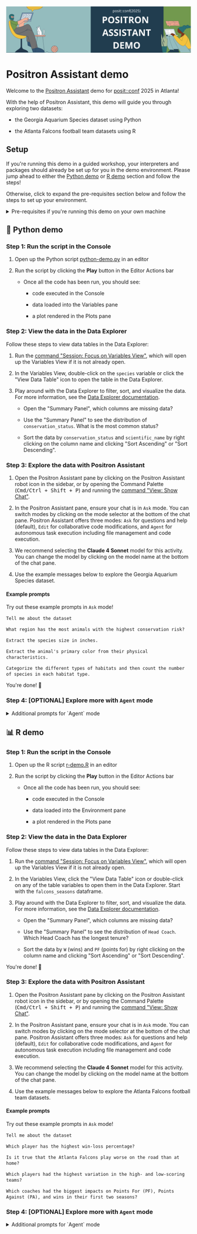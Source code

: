 ![](images/banner.png)

# Positron Assistant demo

Welcome to the [Positron Assistant](https://positron.posit.co/assistant) demo for [posit::conf](https://posit.co/conference/) 2025 in Atlanta!

With the help of Positron Assistant, this demo will guide you through exploring two datasets:

- the Georgia Aquarium Species dataset using Python

- the Atlanta Falcons football team datasets using R

## Setup

If you're running this demo in a guided workshop, your interpreters and packages should already be set up for you in the demo environment. Please jump ahead to either the [Python demo](#-python-demo) or [R demo](#-r-demo) section and follow the steps!

Otherwise, click to expand the pre-requisites section below and follow the steps to set up your environment.

<details>
<summary>Pre-requisites if you're running this demo on your own machine</summary>

### Pre-requisites

1. Install and open [Positron](https://positron.posit.co/download), ideally version 2025.09.0 or higher

1. Copy this repository's GitHub URL to your clipboard: [`https://github.com/posit-dev/posit-conf-2025-positron-assistant-demo.git`](https://github.com/posit-dev/posit-conf-2025-positron-assistant-demo.git)

1. Clone this repository and open the folder in Positron

    1. Run the [command "Workspaces: New Folder from Git..."](command:positron.workbench.action.newFolderFromGit) in the Command Palette
    
    1. Paste in the repository URL you copied

    1. Select a local directory to clone the repository into

    1. Click <kbd>OK</kbd>

1. Use the [Positron Assistant guide](https://positron.posit.co/assistant.html) to set up Positron Assistant with an Anthropic API key. For the best results with this activity, we recommend Anthropic's Claude 4 Sonnet model.

#### Python demo pre-requisites

1. Ensure you have a Python interpreter (3.9 through 3.13) installed on your machine

1. Create a virtual environment for this project

    1. Run the [command "Python: Create Environment..."](command:python.createEnvironment) in the Command Palette

    1. Select `Venv` as the environment type
    
    1. Pick a base interpreter (we recommend the latest version of Python)

    1. Select the `requirements.txt` file in the dropdown to install the required packages

    1. Click <kbd>OK</kbd>

    1. Wait for the environment to be created and packages to be installed

1. You're all set! Jump to the [Python demo](#-python-demo) section and follow the steps!

#### R demo pre-requisites

1. Ensure you have R (R 4.2 and higher) installed on your machine.

1. Install the required packages by running the following commands in the R Console:

    ```r
    install.packages("tidyverse")
    ```

1. You're all set! Jump to the [R demo](#-r-demo) section and follow the steps!

</details>

## 🐍 Python demo

### Step 1: Run the script in the Console

1. Open up the Python script [python-demo.py](./python-demo.py) in an editor

1. Run the script by clicking the **Play** button in the Editor Actions bar

   - Once all the code has been run, you should see:

        - code executed in the Console

        - data loaded into the Variables pane

        - a plot rendered in the Plots pane

### Step 2: View the data in the Data Explorer

Follow these steps to view data tables in the Data Explorer:

1. Run the [command "Session: Focus on Variables View"](command:positronVariables.focus), which will open up the Variables View if it is not already open.

1. In the Variables View, double-click on the `species` variable or click the "View Data Table" icon to open the table in the Data Explorer.

1. Play around with the Data Explorer to filter, sort, and visualize the data. For more information, see the [Data Explorer documentation](https://positron.posit.co/data-explorer.html).

    - Open the "Summary Panel", which columns are missing data?

    - Use the "Summary Panel" to see the distribution of `conservation_status`. What is the most common status?

    - Sort the data by `conservation_status` and `scientific_name` by right clicking on the column name and clicking "Sort Ascending" or "Sort Descending".


### Step 3: Explore the data with Positron Assistant

1. Open the Positron Assistant pane by clicking on the Positron Assistant robot icon in the sidebar, or by opening the Command Palette (<kbd>Cmd/Ctrl + Shift + P</kbd>) and running the [command "View: Show Chat"](command:workbench.panel.chat).

1. In the Positron Assistant pane, ensure your chat is in `Ask` mode. You can switch modes by clicking on the mode selector at the bottom of the chat pane. Positron Assistant offers three modes: `Ask` for questions and help (default), `Edit` for collaborative code modifications, and `Agent` for autonomous task execution including file management and code execution.

1. We recommend selecting the **Claude 4 Sonnet** model for this activity. You can change the model by clicking on the model name at the bottom of the chat pane.

1. Use the example messages below to explore the Georgia Aquarium Species dataset.

#### Example prompts

Try out these example prompts in `Ask` mode!

```
Tell me about the dataset
```

```
What region has the most animals with the highest conservation risk?
```

```
Extract the species size in inches.
```

```
Extract the animal's primary color from their physical characteristics.
```

```
Categorize the different types of habitats and then count the number of species in each habitat type.
```

You're done! 🎉

### Step 4: [OPTIONAL] Explore more with `Agent` mode

<details>
<summary>Additional prompts for `Agent` mode</summary>

`Agent` mode allows Positron Assistant to modify and run code in the Console, making it possible to perform more complex tasks.

#### Additional prompts for `Agent` mode

1. Start a new chat by clicking on the "+" icon at the top of the Positron Assistant sidebar chat.

1. Switch to `Agent` mode by clicking on the mode selector at the bottom of the chat pane and selecting `Agent`.

1. Ensure you have [python-demo.py](./python-demo.py) attached to the chat context. If it is not already attached:

    1. Open the file in the editor

    1. Drag the file tab to the sidebar chat; or in the Command Palette (<kbd>Cmd/Ctrl + Shift + P</kbd>), run the [command "Chat: Add File to Chat"](command:workbench.action.chat.attachFile).

1. Then, try these additional prompts:

    ```
    Update the script to change the colour scheme to oceanic colours.
    ```

    - Run the script to see the changes reflected in the plot. If you're satisfied with the changes, you can "Keep" the changes.

    ```
    Create a heatmap of the conservation risk by region.
    ```

    - Positron Assistant may prompt you to "Run Code" to better understand the data and execute code in the Console. Click "Run Code" to execute the code in the Console.

</details>

## 📊 R demo

### Step 1: Run the script in the Console

1. Open up the R script [r-demo.R](./r-demo.R) in an editor

1. Run the script by clicking the **Play** button in the Editor Actions bar

   - Once all the code has been run, you should see:

        - code executed in the Console

        - data loaded into the Environment pane

        - a plot rendered in the Plots pane

### Step 2: View the data in the Data Explorer

Follow these steps to view data tables in the Data Explorer:

1. Run the [command "Session: Focus on Variables View"](command:positronVariables.focus), which will open up the Variables View if it is not already open.

1. In the Variables View, click the "View Data Table" icon or double-click on any of the table variables to open them in the Data Explorer. Start with the `falcons_seasons` dataframe.

1. Play around with the Data Explorer to filter, sort, and visualize the data. For more information, see the [Data Explorer documentation](https://positron.posit.co/data-explorer.html).

    - Open the "Summary Panel", which columns are missing data?

    - Use the "Summary Panel" to see the distribution of `Head Coach`. Which Head Coach has the longest tenure?

    - Sort the data by `W` (wins) and `PF` (points for) by right clicking on the column name and clicking "Sort Ascending" or "Sort Descending".

You're done! 🎉

### Step 3: Explore the data with Positron Assistant

1. Open the Positron Assistant pane by clicking on the Positron Assistant robot icon in the sidebar, or by opening the Command Palette (<kbd>Cmd/Ctrl + Shift + P</kbd>) and running the [command "View: Show Chat"](command:workbench.panel.chat).

1. In the Positron Assistant pane, ensure your chat is in `Ask` mode. You can switch modes by clicking on the mode selector at the bottom of the chat pane. Positron Assistant offers three modes: `Ask` for questions and help (default), `Edit` for collaborative code modifications, and `Agent` for autonomous task execution including file management and code execution.

1. We recommend selecting the **Claude 4 Sonnet** model for this activity. You can change the model by clicking on the model name at the bottom of the chat pane.

1. Use the example messages below to explore the Atlanta Falcons football team datasets.

#### Example prompts

Try out these example prompts in `Ask` mode!

```
Tell me about the dataset
```

```
Which player has the highest win-loss percentage?
```

```
Is it true that the Atlanta Falcons play worse on the road than at home?
```

```
Which players had the highest variation in the high- and low-scoring teams?
```

```
Which coaches had the biggest impacts on Points For (PF), Points Against (PA), and wins in their first two seasons?
```

### Step 4: [OPTIONAL] Explore more with `Agent` mode

<details>
<summary>Additional prompts for `Agent` mode</summary>

`Agent` mode allows Positron Assistant to modify and run code in the Console, making it possible to perform more complex tasks.

#### Additional prompts for `Agent` mode

1. Start a new chat by clicking on the "+" icon at the top of the Positron Assistant sidebar chat.

1. Switch to `Agent` mode by clicking on the mode selector at the bottom of the chat pane and selecting `Agent`.

1. Ensure you have [r-demo.R](./r-demo.R) attached to the chat context. If it is not already attached:

    1. Open the file in the editor

    1. Drag the file tab to the sidebar chat; or in the Command Palette (<kbd>Cmd/Ctrl + Shift + P</kbd>), run the [command "Chat: Add File to Chat"](command:workbench.action.chat.attachFile).

1. Then, try these additional prompts:

    ```
    Change the plot to use a different colour scheme.
    ```

    - Run the script to see the changes reflected in the plot. If you're satisfied with the changes, you can "Keep" the changes.

    ```
    Create a heatmap of the win-loss percentage by season.
    ```

    - Positron Assistant may prompt you to "Run Code" to better understand the data and execute code in the Console. Click "Run Code" to execute the code in the Console.
